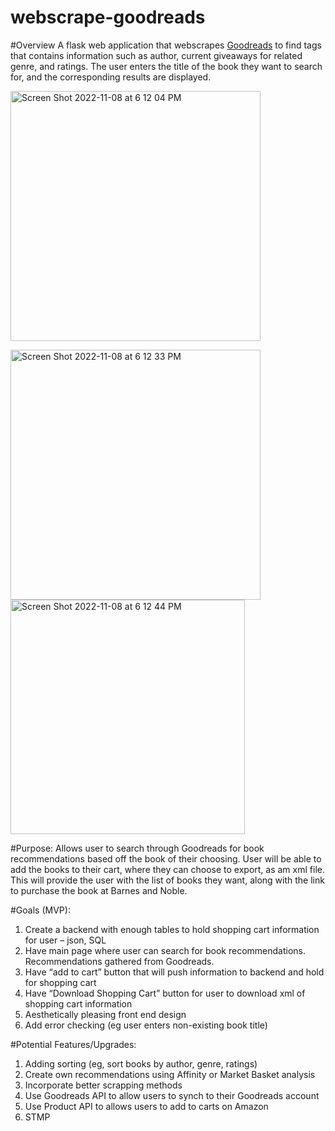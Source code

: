 # webscrape-goodreads
#Overview
A flask web application that webscrapes [Goodreads](https://www.goodreads.com/) to find tags that contains information such as author, current giveaways for related genre, and ratings. The user enters the title of the book they want to search for, and the corresponding results are displayed. 

<img width="400" alt="Screen Shot 2022-11-08 at 6 12 04 PM" src="https://user-images.githubusercontent.com/68759170/200696094-39c96f33-d714-4cf8-ad09-cdb3258e3880.png">

<img width="400" alt="Screen Shot 2022-11-08 at 6 12 33 PM" src="https://user-images.githubusercontent.com/68759170/200696105-3e04ac17-78e0-4ca6-aae8-b047484c58ae.png">       <img width="375" alt="Screen Shot 2022-11-08 at 6 12 44 PM" src="https://user-images.githubusercontent.com/68759170/200696113-641a516e-e230-4f6d-9646-ce84bfab1fdd.png">

#Purpose:
Allows user to search through Goodreads for book recommendations based off the book of their choosing. User will be able to add the books to their cart, where they can choose to export, as am xml file. This will provide the user with the list of books they want, along with the link to purchase the book at Barnes and Noble. 

#Goals (MVP):

1.	Create a backend with enough tables to hold shopping cart information for user – json, SQL
2.	Have main page where user can search for book recommendations. Recommendations gathered from Goodreads. 
3.	Have “add to cart” button that will push information to backend and hold for shopping cart 
4.	Have “Download Shopping Cart” button for user to download xml of shopping cart information
5.	Aesthetically pleasing front end design
6.  Add error checking (eg user enters non-existing book title)

#Potential Features/Upgrades:

1.	Adding sorting (eg, sort books by author, genre, ratings)
2.	Create own recommendations using Affinity or Market Basket analysis 
3.	Incorporate better scrapping methods 
4.	Use Goodreads API to allow users to synch to their Goodreads account
5.	Use Product API to allows users to add to carts on Amazon
6.	STMP


